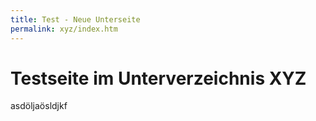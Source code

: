 ```yaml
---
title: Test - Neue Unterseite
permalink: xyz/index.htm
---
```

# Testseite im Unterverzeichnis XYZ
asdöljaösldjkf
